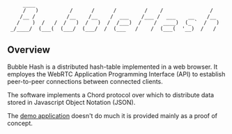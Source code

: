          ____
         /   )          /      /      /         /    /               /
        /__ /          /__    /__    /  ___    /___ /  ___    __    /__
       /    )  /   /  /   )  /   )  /  /___)  /    /  ____)  (_ `  /   )
     _/____/  (___(  (___/  (___/  /  (___   /    /  (___(  '__)  /   /

Overview
--------

Bubble Hash is a distributed hash-table implemented in a web browser.  It
employes the WebRTC Application Programming Interface (API) to establish
peer-to-peer connections between connected clients.

The software implements a Chord protocol over which to distribute data stored in
Javascript Object Notation (JSON).

The [demo application](http://hansoksendahl.github.io) doesn't do much it is provided mainly as a proof of concept.
